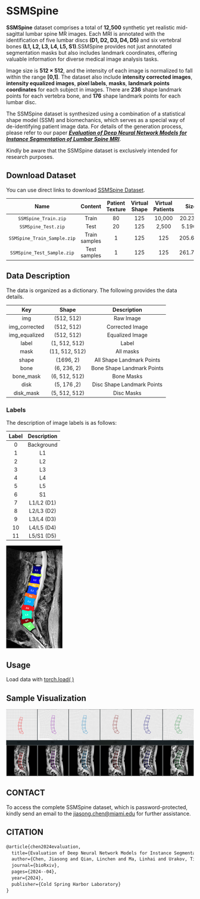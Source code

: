 # SSMSpine
**SSMSpine** dataset comprises a total of **12,500** synthetic yet realistic mid-sagittal lumbar spine MR images. Each MRI is annotated with the identification of five lumbar discs **(D1, D2, D3, D4, D5)** and six vertebral bones **(L1, L2, L3, L4, L5, S1)**.SSMSpine provides not just annotated segmentation masks but also includes landmark coordinates, offering valuable information for diverse medical image analysis tasks.

Image size is **512 × 512**, and the intensity of each image is normalized to fall within the range **[0,1]**. The dataset also include **intensity corrected images**, **intensity equalized images**, **pixel labels**, **masks**, **landmark points coordinates** for each subject in images. There are **236** shape landmark points for each vertebra bone, and **176** shape landmark points for each lumbar disc.

The SSMSpine dataset is synthesized using a combination of a statistical shape model (SSM) and biomechanics, which serves as a special way of de-identifying patient image data. For details of the generation process, please refer to our paper ***[Evaluation of Deep Neural Network Models for Instance Segmentation of Lumbar Spine MRI](https://www.biorxiv.org/content/10.1101/2024.04.02.587810v1)***.

Kindly be aware that the SSMSpine dataset is exclusively intended for research purposes.

## Download Dataset

You can use direct links to download  [SSMSpine Dataset](https://drive.google.com/drive/folders/17QXBCrfcQB6Gc4ITZBAURHoD60AMEQBB?usp=drive_link).



| Name  | Content | Patient Texture | Virtual Shape | Virtual Patients | Size | Link |
| :---: | :---: | :---: | :---: | :---: |:---: | :---: |
| `SSMSpine_Train.zip`  | Train| 80 | 125 |10,000| 20.23GB | [Download](https://drive.google.com/file/d/1WkiMCZC5gz_zKf5cXHVwUw5uJCcFIRrM/view?usp=sharing)|
| `SSMSpine_Test.zip`  | Test| 20 | 125 | 2,500 | 5.19GB | [Download](https://drive.google.com/file/d/17Xp3fEIKo9h1VNMkEXzG5SWIRB8uol02/view?usp=sharing)|
| `SSMSpine_Train_Sample.zip` | Train samples | 1 | 125 | 125| 205.6MB | [Download](https://drive.google.com/file/d/1D2_j9wm7_E-SBQ53E6sIDi-q3gQZlB39/view?usp=drive_link)|
| `SSMSpine_Test_Sample.zip`  | Test samples | 1 | 125 | 125| 261.7MB | [Download](https://drive.google.com/file/d/1K7WtxCH3tvAanIRXVlReerrigM1iu21k/view?usp=drive_link)|

## Data Description

The data is organized as a dictionary. The following provides the data details.

| Key | Shape | Description |
| :---: |:---:| :---: |
| img | (512, 512)| Raw Image |
| img_corrected |(512, 512)|Corrected Image |
| img_equalized |(512, 512)| Equalized Image |
| label | (1, 512, 512) | Label |
| mask | (11, 512, 512) | All masks |
| shape | (1696, 2) | All Shape Landmark Points |
| bone | (6, 236, 2) | Bone Shape Landmark Points |
| bone_mask |(6, 512, 512)| Bone Masks |
| disk |(5, 176 ,2)| Disc Shape Landmark Points |
| disk_mask |(5, 512, 512)| Disc Masks |


### Labels
The description of image labels is as follows:

| Label | Description |
| :---: | :---: |
| 0 | Background |
| 1 | L1 |
| 2 | L2 |
| 3 | L3 |
| 4 | L4 |
| 5 | L5 |
| 6 | S1 |
| 7 | L1/L2 (D1) |
| 8 | L2/L3 (D2) |
| 9 | L3/L4 (D3) |
| 10 | L4/L5 (D4) |
| 11 | L5/S1 (D5) |

<img src="fig/2.jpg" width = "30%">


## Usage
 Load data with [torch.load( )](https://pytorch.org/)

## Sample Visualization
<img src="fig/1.jpg">


## CONTACT

To access the complete SSMSpine dataset, which is password-protected, kindly send an email to the jiasong.chen@miami.edu for further assistance.


## CITATION

```latex
@article{chen2024evaluation,
  title={Evaluation of Deep Neural Network Models for Instance Segmentation of Lumbar Spine MRI},
  author={Chen, Jiasong and Qian, Linchen and Ma, Linhai and Urakov, Timur and Gu, Weiyong and Liang, Liang},
  journal={bioRxiv},
  pages={2024--04},
  year={2024},
  publisher={Cold Spring Harbor Laboratory}
}
```

